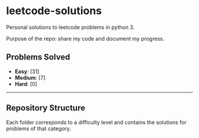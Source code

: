 # leetcode-solutions

Personal solutions to leetcode problems in python 3.

Purpose of the repo: share my code and document my progress.

## Problems Solved

- **Easy**: [31]  <!-- Placeholder for Easy problems count -->
- **Medium**: [7] <!-- Placeholder for Medium problems count -->
- **Hard**: [0]   <!-- Placeholder for Hard problems count -->

---

## Repository Structure

Each folder corresponds to a difficulty level and contains the solutions for problems of that category.


